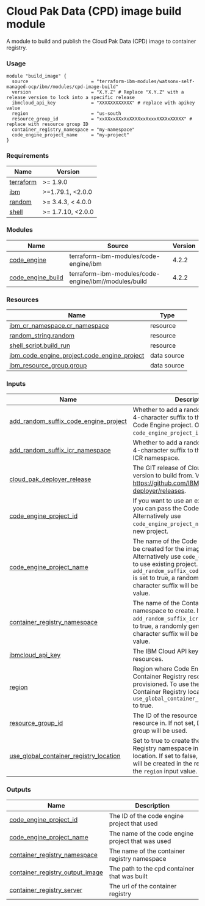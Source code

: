 # Cloud Pak Data (CPD) image build module

A module to build and publish the Cloud Pak Data (CPD) image to container registry.

### Usage

```hcl
module "build_image" {
  source                       = "terraform-ibm-modules/watsonx-self-managed-ocp/ibm//modules/cpd-image-build"
  version                      = "X.Y.Z" # Replace "X.Y.Z" with a release version to lock into a specific release
  ibmcloud_api_key             = "XXXXXXXXXXXX" # replace with apikey value
  region                       = "us-south
  resource_group_id            = "xxXXxxXXxXxXXXXxxXxxxXXXXxXXXXX" # replace with resource group ID
  container_registry_namespace = "my-namespace"
  code_engine_project_name     = "my-project"
}
```

<!-- BEGINNING OF PRE-COMMIT-TERRAFORM DOCS HOOK -->
### Requirements

| Name | Version |
|------|---------|
| <a name="requirement_terraform"></a> [terraform](#requirement\_terraform) | >= 1.9.0 |
| <a name="requirement_ibm"></a> [ibm](#requirement\_ibm) | >=1.79.1, <2.0.0 |
| <a name="requirement_random"></a> [random](#requirement\_random) | >= 3.4.3, < 4.0.0 |
| <a name="requirement_shell"></a> [shell](#requirement\_shell) | >= 1.7.10, <2.0.0 |

### Modules

| Name | Source | Version |
|------|--------|---------|
| <a name="module_code_engine"></a> [code\_engine](#module\_code\_engine) | terraform-ibm-modules/code-engine/ibm | 4.2.2 |
| <a name="module_code_engine_build"></a> [code\_engine\_build](#module\_code\_engine\_build) | terraform-ibm-modules/code-engine/ibm//modules/build | 4.2.2 |

### Resources

| Name | Type |
|------|------|
| [ibm_cr_namespace.cr_namespace](https://registry.terraform.io/providers/ibm-cloud/ibm/latest/docs/resources/cr_namespace) | resource |
| [random_string.random](https://registry.terraform.io/providers/hashicorp/random/latest/docs/resources/string) | resource |
| [shell_script.build_run](https://registry.terraform.io/providers/scottwinkler/shell/latest/docs/resources/script) | resource |
| [ibm_code_engine_project.code_engine_project](https://registry.terraform.io/providers/ibm-cloud/ibm/latest/docs/data-sources/code_engine_project) | data source |
| [ibm_resource_group.group](https://registry.terraform.io/providers/ibm-cloud/ibm/latest/docs/data-sources/resource_group) | data source |

### Inputs

| Name | Description | Type | Default | Required |
|------|-------------|------|---------|:--------:|
| <a name="input_add_random_suffix_code_engine_project"></a> [add\_random\_suffix\_code\_engine\_project](#input\_add\_random\_suffix\_code\_engine\_project) | Whether to add a randomly generated 4-character suffix to the newly created Code Engine project. Only applies if `code_engine_project_id` is `null`. | `bool` | `true` | no |
| <a name="input_add_random_suffix_icr_namespace"></a> [add\_random\_suffix\_icr\_namespace](#input\_add\_random\_suffix\_icr\_namespace) | Whether to add a randomly generated 4-character suffix to the newly created ICR namespace. | `bool` | `true` | no |
| <a name="input_cloud_pak_deployer_release"></a> [cloud\_pak\_deployer\_release](#input\_cloud\_pak\_deployer\_release) | The GIT release of Cloud Pak Deployer version to build from. View releases at: https://github.com/IBM/cloud-pak-deployer/releases. | `string` | `"v3.1.8"` | no |
| <a name="input_code_engine_project_id"></a> [code\_engine\_project\_id](#input\_code\_engine\_project\_id) | If you want to use an existing project, you can pass the Code Engine project ID. Alternatively use `code_engine_project_name` to create a new project. | `string` | `null` | no |
| <a name="input_code_engine_project_name"></a> [code\_engine\_project\_name](#input\_code\_engine\_project\_name) | The name of the Code Engine project to be created for the image build. Alternatively use `code_engine_project_id` to use existing project. If `add_random_suffix_code_engine_project` is set to true, a randomly generated 4-character suffix will be added to this value. | `string` | `"cpd"` | no |
| <a name="input_container_registry_namespace"></a> [container\_registry\_namespace](#input\_container\_registry\_namespace) | The name of the Container Registry namespace to create. If `add_random_suffix_icr_namespace` is set to true, a randomly generated 4-character suffix will be added to this value. | `string` | `"cpd"` | no |
| <a name="input_ibmcloud_api_key"></a> [ibmcloud\_api\_key](#input\_ibmcloud\_api\_key) | The IBM Cloud API key to deploy resources. | `string` | n/a | yes |
| <a name="input_region"></a> [region](#input\_region) | Region where Code Engine and Container Registry resources will be provisioned. To use the 'Global' Container Registry location set `use_global_container_registry_location` to true. | `string` | `"us-south"` | no |
| <a name="input_resource_group_id"></a> [resource\_group\_id](#input\_resource\_group\_id) | The ID of the resource group to create resource in. If not set, Default resource group will be used. | `string` | `null` | no |
| <a name="input_use_global_container_registry_location"></a> [use\_global\_container\_registry\_location](#input\_use\_global\_container\_registry\_location) | Set to true to create the Container Registry namespace in the 'Global' location. If set to false, the namespace will be created in the region provided in the `region` input value. | `bool` | `false` | no |

### Outputs

| Name | Description |
|------|-------------|
| <a name="output_code_engine_project_id"></a> [code\_engine\_project\_id](#output\_code\_engine\_project\_id) | The ID of the code engine project that used |
| <a name="output_code_engine_project_name"></a> [code\_engine\_project\_name](#output\_code\_engine\_project\_name) | The name of the code engine project that was used |
| <a name="output_container_registry_namespace"></a> [container\_registry\_namespace](#output\_container\_registry\_namespace) | The name of the container registry namespace |
| <a name="output_container_registry_output_image"></a> [container\_registry\_output\_image](#output\_container\_registry\_output\_image) | The path to the cpd container that was built |
| <a name="output_container_registry_server"></a> [container\_registry\_server](#output\_container\_registry\_server) | The url of the container registry |
<!-- END OF PRE-COMMIT-TERRAFORM DOCS HOOK -->

